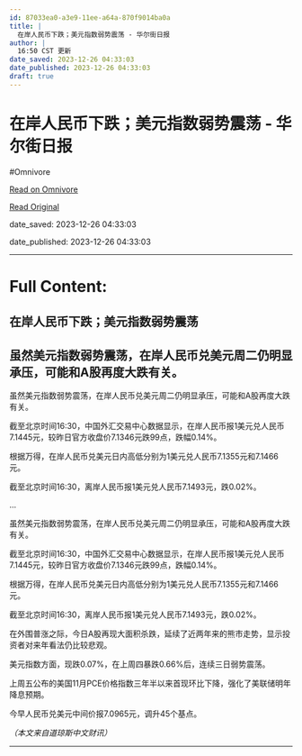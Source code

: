 ```yaml
---
id: 87033ea0-a3e9-11ee-a64a-870f9014ba0a
title: |
  在岸人民币下跌；美元指数弱势震荡 - 华尔街日报
author: |
  16:50 CST 更新
date_saved: 2023-12-26 04:33:03
date_published: 2023-12-26 04:33:03
draft: true
---
```


# 在岸人民币下跌；美元指数弱势震荡 - 华尔街日报
#Omnivore

[Read on Omnivore](https://omnivore.app/me/-18ca61428e8)

[Read Original](https://cn.wsj.com/amp/articles/%E5%9C%A8%E5%B2%B8%E4%BA%BA%E6%B0%91%E5%B8%81%E4%B8%8B%E8%B7%8C-%E7%BE%8E%E5%85%83%E6%8C%87%E6%95%B0%E5%BC%B1%E5%8A%BF%E9%9C%87%E8%8D%A1-00d88c3a)

date_saved: 2023-12-26 04:33:03

date_published: 2023-12-26 04:33:03

--- 

# Full Content: 

##  在岸人民币下跌；美元指数弱势震荡

## 虽然美元指数弱势震荡，在岸人民币兑美元周二仍明显承压，可能和A股再度大跌有关。

虽然美元指数弱势震荡，在岸人民币兑美元周二仍明显承压，可能和A股再度大跌有关。

截至北京时间16:30，中国外汇交易中心数据显示，在岸人民币报1美元兑人民币7.1445元，较昨日官方收盘价7.1346元跌99点，跌幅0.14%。

根据万得，在岸人民币兑美元日内高低分别为1美元兑人民币7.1355元和7.1466元。

截至北京时间16:30，离岸人民币报1美元兑人民币7.1493元，跌0.02%。

...

虽然美元指数弱势震荡，在岸人民币兑美元周二仍明显承压，可能和A股再度大跌有关。

截至北京时间16:30，中国外汇交易中心数据显示，在岸人民币报1美元兑人民币7.1445元，较昨日官方收盘价7.1346元跌99点，跌幅0.14%。

根据万得，在岸人民币兑美元日内高低分别为1美元兑人民币7.1355元和7.1466元。

截至北京时间16:30，离岸人民币报1美元兑人民币7.1493元，跌0.02%。

在外围普涨之际，今日A股再现大面积杀跌，延续了近两年来的熊市走势，显示投资者对来年看法仍比较悲观。

美元指数方面，现跌0.07%，在上周四暴跌0.66%后，连续三日弱势震荡。

上周五公布的美国11月PCE价格指数三年半以来首现环比下降，强化了美联储明年降息预期。

今早人民币兑美元中间价报7.0965元，调升45个基点。

_（本文来自道琼斯中文财讯）_

---

